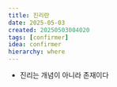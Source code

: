 ```yaml
---
title: 진리란
date: 2025-05-03
created: 20250503004020
tags: [confirmer]
idea: confirmer
hierarchy: where
---
```

* 진리는 개념이 아니라 존재이다

